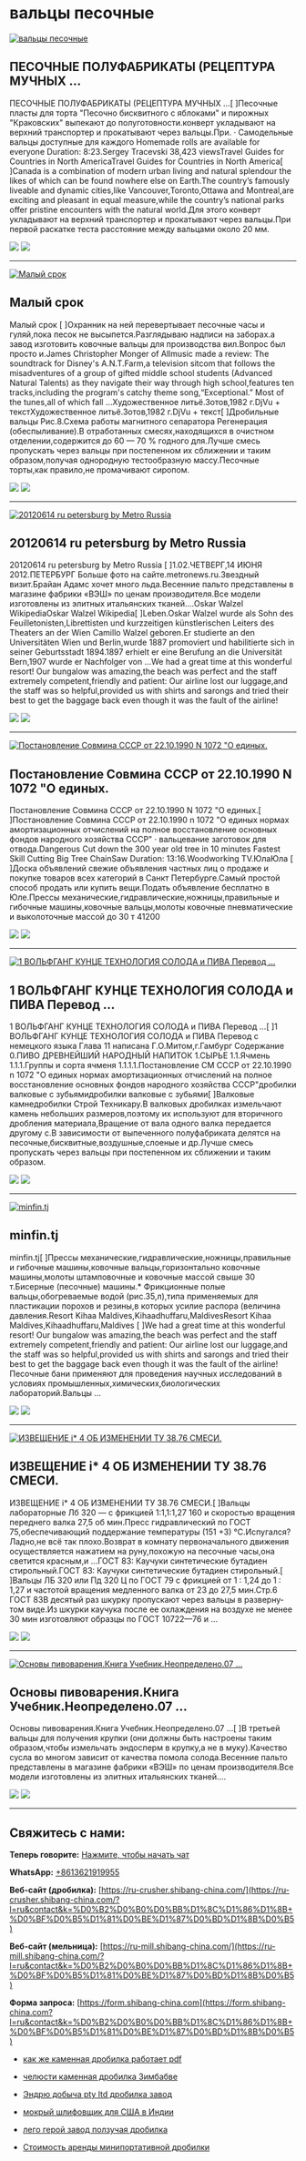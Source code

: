 # вальцы песочные

<a href="https://swt.shibang-china.com/?l=ru&img&k=%D0%B2%D0%B0%D0%BB%D1%8C%D1%86%D1%8B+%D0%BF%D0%B5%D1%81%D0%BE%D1%87%D0%BD%D1%8B%D0%B5" target="_blank">![вальцы песочные](http://static.shibang-china.com/all-800x300/383.jpg)</a>

## ПЕСОЧНЫЕ ПОЛУФАБРИКАТЫ (РЕЦЕПТУРА МУЧНЫХ …
ПЕСОЧНЫЕ ПОЛУФАБРИКАТЫ (РЕЦЕПТУРА МУЧНЫХ …[ ]Песочные пласты для торта &quot;Песочно бисквитного с яблоками&quot; и пирожных &quot;Краковских&quot; выпекают до полуготовности.конверт укладывают на верхний транспортер и прокатывают через вальцы.При.&nbsp;&#0183;&#32;Самодельные вальцы доступные для каждого Homemade rolls are available for everyone Duration: 8:23.Sergey Tracevski 38,423 viewsTravel Guides for Countries in North AmericaTravel Guides for Countries in North America[ ]Canada is a combination of modern urban living and natural splendour the likes of which can be found nowhere else on Earth.The country’s famously liveable and dynamic cities,like Vancouver,Toronto,Ottawa and Montreal,are exciting and pleasant in equal measure,while the country’s national parks offer pristine encounters with the natural world.Для этого конверт укладывают на верхний транспортер и прокатывают через вальцы.При первой раскатке теста расстояние между вальцами около 20 мм.


<a href="https://whatsapp.shibangsoft.com/WhatsApp.php" target="_blank" title="WhatsApp">![](http://static.shibang-china.com/icon/whatsapp.png)</a> <a href="https://swt.shibang-china.com/?l=ru&icon&k=%D0%B2%D0%B0%D0%BB%D1%8C%D1%86%D1%8B+%D0%BF%D0%B5%D1%81%D0%BE%D1%87%D0%BD%D1%8B%D0%B5" target="_blank">![](http://static.shibang-china.com/icon/chat-ru.png)</a>

---

<a href="https://swt.shibang-china.com/?l=ru&img&k=%D0%B2%D0%B0%D0%BB%D1%8C%D1%86%D1%8B+%D0%BF%D0%B5%D1%81%D0%BE%D1%87%D0%BD%D1%8B%D0%B5" target="_blank">![Малый срок](http://static.shibang-china.com/all-800x300/278.jpg)</a>

## Малый срок
Малый срок [ ]Охранник на ней перевертывает песочные часы и гуляй,пока песок не высыпется.Разглядываю надписи на заборах.а завод изготовить ковочные вальцы для производства вил.Вопрос был просто и.James Christopher Monger of Allmusic made a review: The soundtrack for Disney's A.N.T.Farm,a television sitcom that follows the misadventures of a group of gifted middle school students (Advanced Natural Talents) as they navigate their way through high school,features ten tracks,including the program's catchy theme song,“Exceptional.” Most of the tunes,all of which fall …Художественное литьё.Зотов,1982 г.DjVu + текстХудожественное литьё.Зотов,1982 г.DjVu + текст[ ]Дробильные вальцы Рис.8.Схема работы магнитного сепаратора Регенерация (обеспыливание).В отработанных смесях,находящихся в очистном отделении,содержится до 60 — 70 % годного для.Лучше смесь пропускать через вальцы при постепенном их сближении и таким образом,получая однородную тестообразную массу.Песочные торты,как правило,не промачивают сиропом.


<a href="https://whatsapp.shibangsoft.com/WhatsApp.php" target="_blank" title="WhatsApp">![](http://static.shibang-china.com/icon/whatsapp.png)</a> <a href="https://swt.shibang-china.com/?l=ru&icon&k=%D0%B2%D0%B0%D0%BB%D1%8C%D1%86%D1%8B+%D0%BF%D0%B5%D1%81%D0%BE%D1%87%D0%BD%D1%8B%D0%B5" target="_blank">![](http://static.shibang-china.com/icon/chat-ru.png)</a>

---

<a href="https://swt.shibang-china.com/?l=ru&img&k=%D0%B2%D0%B0%D0%BB%D1%8C%D1%86%D1%8B+%D0%BF%D0%B5%D1%81%D0%BE%D1%87%D0%BD%D1%8B%D0%B5" target="_blank">![20120614 ru petersburg by Metro Russia](http://static.shibang-china.com/all-800x300/847.jpg)</a>

## 20120614 ru petersburg by Metro Russia
20120614 ru petersburg by Metro Russia [ ]1.02.ЧЕТВЕРГ,14 ИЮНЯ 2012.ПЕТЕРБУРГ Больше фото на сайте.metronews.ru.Звездный визит.Брайан Адамс хочет много льда.Весенние пальто представлены в магазине фабрики &#171;ВЭШ&#187; по ценам производителя.Все модели изготовлены из элитных итальянских тканей.…Oskar Walzel WikipediaOskar Walzel Wikipedia[ ]Leben.Oskar Walzel wurde als Sohn des Feuilletonisten,Librettisten und kurzzeitigen k&#252;nstlerischen Leiters des Theaters an der Wien Camillo Walzel geboren.Er studierte an den Universit&#228;ten Wien und Berlin,wurde 1887 promoviert und habilitierte sich in seiner Geburtsstadt 1894.1897 erhielt er eine Berufung an die Universit&#228;t Bern,1907 wurde er Nachfolger von …We had a great time at this wonderful resort! Our bungalow was amazing,the beach was perfect and the staff extremely competent,friendly and patient: Our airline lost our luggage,and the staff was so helpful,provided us with shirts and sarongs and tried their best to get the baggage back even though it was the fault of the airline!


<a href="https://whatsapp.shibangsoft.com/WhatsApp.php" target="_blank" title="WhatsApp">![](http://static.shibang-china.com/icon/whatsapp.png)</a> <a href="https://swt.shibang-china.com/?l=ru&icon&k=%D0%B2%D0%B0%D0%BB%D1%8C%D1%86%D1%8B+%D0%BF%D0%B5%D1%81%D0%BE%D1%87%D0%BD%D1%8B%D0%B5" target="_blank">![](http://static.shibang-china.com/icon/chat-ru.png)</a>

---

<a href="https://swt.shibang-china.com/?l=ru&img&k=%D0%B2%D0%B0%D0%BB%D1%8C%D1%86%D1%8B+%D0%BF%D0%B5%D1%81%D0%BE%D1%87%D0%BD%D1%8B%D0%B5" target="_blank">![Постановление Совмина СССР от 22.10.1990 N 1072 &quot;О единых.](http://static.shibang-china.com/all-800x300/795.jpg)</a>

## Постановление Совмина СССР от 22.10.1990 N 1072 &quot;О единых.
Постановление Совмина СССР от 22.10.1990 N 1072 &quot;О единых.[ ]Постановление Совмина СССР от 22.10.1990 n 1072 &quot;О единых нормах амортизационных отчислений на полное восстановление основных фондов народного хозяйства СССР&quot;&nbsp;&#0183;&#32;вальцевание заготовок для отвода.Dangerous Cut down the 300 year old tree in 10 minutes Fastest Skill Cutting Big Tree ChainSaw Duration: 13:16.Woodworking TV.ЮлаЮла [ ]Доска объявлений свежие объявления частных лиц о продаже и покупке товаров всех категорий в Санкт Петербурге.Самый простой способ продать или купить вещи.Подать объявление бесплатно в Юле.Прессы механические,гидравлические,ножницы,правильные и гибочные машины,ковочные вальцы,молоты ковочные пневматические и выколоточные массой до 30 т 41200


<a href="https://whatsapp.shibangsoft.com/WhatsApp.php" target="_blank" title="WhatsApp">![](http://static.shibang-china.com/icon/whatsapp.png)</a> <a href="https://swt.shibang-china.com/?l=ru&icon&k=%D0%B2%D0%B0%D0%BB%D1%8C%D1%86%D1%8B+%D0%BF%D0%B5%D1%81%D0%BE%D1%87%D0%BD%D1%8B%D0%B5" target="_blank">![](http://static.shibang-china.com/icon/chat-ru.png)</a>

---

<a href="https://swt.shibang-china.com/?l=ru&img&k=%D0%B2%D0%B0%D0%BB%D1%8C%D1%86%D1%8B+%D0%BF%D0%B5%D1%81%D0%BE%D1%87%D0%BD%D1%8B%D0%B5" target="_blank">![1 ВОЛЬФГАНГ КУНЦЕ ТЕХНОЛОГИЯ СОЛОДА и ПИВА Перевод …](http://static.shibang-china.com/all-800x300/191.jpg)</a>

## 1 ВОЛЬФГАНГ КУНЦЕ ТЕХНОЛОГИЯ СОЛОДА и ПИВА Перевод …
1 ВОЛЬФГАНГ КУНЦЕ ТЕХНОЛОГИЯ СОЛОДА и ПИВА Перевод …[ ]1 ВОЛЬФГАНГ КУНЦЕ ТЕХНОЛОГИЯ СОЛОДА и ПИВА Перевод с немецкого языка Глава 11 написана Г.О.Митом,г.Гамбург Содержание 0.ПИВО ДРЕВНЕЙШИЙ НАРОДНЫЙ НАПИТОК 1.СЫРЬЕ 1.1.Ячмень 1.1.1.Группы и сорта ячменя 1.1.1.1.Постановление СМ СССР от 22.10.1990 n 1072 &quot;О единых нормах амортизационных отчислений на полное восстановление основных фондов народного хозяйства СССР&quot;дробилки валковые с зубьямидробилки валковые с зубьями[ ]Валковые камнедробилки Строй Техникару.В валковых дробилках измельчают камень небольших размеров,поэтому их используют для вторичного дробления материала,Вращение от вала одного валка передается другому с.В зависимости от выпеченного полуфабриката делятся на песочные,бисквитные,воздушные,слоеные и др.Лучше смесь пропускать через вальцы при постепенном их сближении и таким образом.


<a href="https://whatsapp.shibangsoft.com/WhatsApp.php" target="_blank" title="WhatsApp">![](http://static.shibang-china.com/icon/whatsapp.png)</a> <a href="https://swt.shibang-china.com/?l=ru&icon&k=%D0%B2%D0%B0%D0%BB%D1%8C%D1%86%D1%8B+%D0%BF%D0%B5%D1%81%D0%BE%D1%87%D0%BD%D1%8B%D0%B5" target="_blank">![](http://static.shibang-china.com/icon/chat-ru.png)</a>

---

<a href="https://swt.shibang-china.com/?l=ru&img&k=%D0%B2%D0%B0%D0%BB%D1%8C%D1%86%D1%8B+%D0%BF%D0%B5%D1%81%D0%BE%D1%87%D0%BD%D1%8B%D0%B5" target="_blank">![minfin.tj](http://static.shibang-china.com/all-800x300/730.jpg)</a>

## minfin.tj
minfin.tj[ ]Прессы механические,гидравлические,ножницы,правильные и гибочные машины,ковочные вальцы,горизонтально ковочные машины,молоты штамповочные и ковочные массой свыше 30 т.Бисерные (песочные) машины.* Фрикционные полые вальцы,обогреваемые водой (рис.35,л),ти&#173;па применяемых для пластикации порохов и резины,в которых уси&#173;лие распора (величина давления.Resort Kihaa Maldives,Kihaadhuffaru,MaldivesResort Kihaa Maldives,Kihaadhuffaru,Maldives [ ]We had a great time at this wonderful resort! Our bungalow was amazing,the beach was perfect and the staff extremely competent,friendly and patient: Our airline lost our luggage,and the staff was so helpful,provided us with shirts and sarongs and tried their best to get the baggage back even though it was the fault of the airline!Песочные бани применяют для проведения научных исследований в условиях промышленных,химических,биологических лабораторий.Вальцы …


<a href="https://whatsapp.shibangsoft.com/WhatsApp.php" target="_blank" title="WhatsApp">![](http://static.shibang-china.com/icon/whatsapp.png)</a> <a href="https://swt.shibang-china.com/?l=ru&icon&k=%D0%B2%D0%B0%D0%BB%D1%8C%D1%86%D1%8B+%D0%BF%D0%B5%D1%81%D0%BE%D1%87%D0%BD%D1%8B%D0%B5" target="_blank">![](http://static.shibang-china.com/icon/chat-ru.png)</a>

---

<a href="https://swt.shibang-china.com/?l=ru&img&k=%D0%B2%D0%B0%D0%BB%D1%8C%D1%86%D1%8B+%D0%BF%D0%B5%D1%81%D0%BE%D1%87%D0%BD%D1%8B%D0%B5" target="_blank">![ИЗВЕЩЕНИЕ i* 4 ОБ ИЗМЕНЕНИИ ТУ 38.76 СМЕСИ.](http://static.shibang-china.com/all-800x300/236.jpg)</a>

## ИЗВЕЩЕНИЕ i* 4 ОБ ИЗМЕНЕНИИ ТУ 38.76 СМЕСИ.
ИЗВЕЩЕНИЕ i* 4 ОБ ИЗМЕНЕНИИ ТУ 38.76 СМЕСИ.[ ]Вальцы лабораторные Лб 320 — с фрикцией 1:1,1:1,27 160 и скоростью вращения переднего валка 27,5 об мин.Пресс гидравлический по ГОСТ 75,обеспечивающий поддержание температуры (151 +3) &#176;С.Испугался? Ладно,не всё так плохо.Возврат в комнату первоначального движения осуществляется нажатием на руну,похожую на песочные часы,она светится красным,и …ГОСТ 83: Каучуки синтетические бутадиен стирольный.ГОСТ 83: Каучуки синтетические бутадиен стирольный.[ ]Вальцы ЛБ 320 или Пд 320 Ц по ГОСТ 79 с фрикцией от 1 : 1,24 до 1 : 1,27 и частотой вращения медленного валка от 23 до 27,5 мин.Стр.6 ГОСТ 83В десятый раз шкурку пропускают через вальцы в разверну&#173; том виде.Из шкурки каучука после ее охлаждения на воздухе не менее 30 мин изготовляют образцы по ГОСТ 10722—76 и …


<a href="https://whatsapp.shibangsoft.com/WhatsApp.php" target="_blank" title="WhatsApp">![](http://static.shibang-china.com/icon/whatsapp.png)</a> <a href="https://swt.shibang-china.com/?l=ru&icon&k=%D0%B2%D0%B0%D0%BB%D1%8C%D1%86%D1%8B+%D0%BF%D0%B5%D1%81%D0%BE%D1%87%D0%BD%D1%8B%D0%B5" target="_blank">![](http://static.shibang-china.com/icon/chat-ru.png)</a>

---

<a href="https://swt.shibang-china.com/?l=ru&img&k=%D0%B2%D0%B0%D0%BB%D1%8C%D1%86%D1%8B+%D0%BF%D0%B5%D1%81%D0%BE%D1%87%D0%BD%D1%8B%D0%B5" target="_blank">![Основы пивоварения.Книга Учебник.Неопределено.07 …](http://static.shibang-china.com/all-800x300/840.jpg)</a>

## Основы пивоварения.Книга Учебник.Неопределено.07 …
Основы пивоварения.Книга Учебник.Неопределено.07 …[ ]В третьей вальцы для получения крупки (они должны быть настроены таким образом,чтобы измельчать эндосперм в крупку,а не в муку).Качество сусла во многом зависит от качества помола солода.Весенние пальто представлены в магазине фабрики &#171;ВЭШ&#187; по ценам производителя.Все модели изготовлены из элитных итальянских тканей.…

<a href="https://whatsapp.shibangsoft.com/WhatsApp.php" target="_blank" title="WhatsApp">![](http://static.shibang-china.com/icon/whatsapp.png)</a> <a href="https://swt.shibang-china.com/?l=ru&icon&k=%D0%B2%D0%B0%D0%BB%D1%8C%D1%86%D1%8B+%D0%BF%D0%B5%D1%81%D0%BE%D1%87%D0%BD%D1%8B%D0%B5" target="_blank">![](http://static.shibang-china.com/icon/chat-ru.png)</a>

---
## Свяжитесь с нами:

**Теперь говорите:** [Нажмите, чтобы начать чат](https://swt.shibang-china.com?l=ru&contact&k=%D0%B2%D0%B0%D0%BB%D1%8C%D1%86%D1%8B+%D0%BF%D0%B5%D1%81%D0%BE%D1%87%D0%BD%D1%8B%D0%B5)

**WhatsApp:**  [+8613621919955](https://whatsapp.shibangsoft.com/WhatsApp.php)

**Веб-сайт (дробилка):** [https://ru-crusher.shibang-china.com/](https://ru-crusher.shibang-china.com/?l=ru&contact&k=%D0%B2%D0%B0%D0%BB%D1%8C%D1%86%D1%8B+%D0%BF%D0%B5%D1%81%D0%BE%D1%87%D0%BD%D1%8B%D0%B5)

**Веб-сайт (мельница):** [https://ru-mill.shibang-china.com/](https://ru-mill.shibang-china.com/?l=ru&contact&k=%D0%B2%D0%B0%D0%BB%D1%8C%D1%86%D1%8B+%D0%BF%D0%B5%D1%81%D0%BE%D1%87%D0%BD%D1%8B%D0%B5)

**Форма запроса:** [https://form.shibang-china.com](https://form.shibang-china.com?l=ru&contact&k=%D0%B2%D0%B0%D0%BB%D1%8C%D1%86%D1%8B+%D0%BF%D0%B5%D1%81%D0%BE%D1%87%D0%BD%D1%8B%D0%B5)

* [как же каменная дробилка работает pdf](../110/%D0%BA%D0%B0%D0%BA%20%D0%B6%D0%B5%20%D0%BA%D0%B0%D0%BC%D0%B5%D0%BD%D0%BD%D0%B0%D1%8F%20%D0%B4%D1%80%D0%BE%D0%B1%D0%B8%D0%BB%D0%BA%D0%B0%20%D1%80%D0%B0%D0%B1%D0%BE%D1%82%D0%B0%D0%B5%D1%82%20pdf.md)

* [челюсти каменная дробилка Зимбабве](../112/%D1%87%D0%B5%D0%BB%D1%8E%D1%81%D1%82%D0%B8%20%D0%BA%D0%B0%D0%BC%D0%B5%D0%BD%D0%BD%D0%B0%D1%8F%20%D0%B4%D1%80%D0%BE%D0%B1%D0%B8%D0%BB%D0%BA%D0%B0%20%D0%97%D0%B8%D0%BC%D0%B1%D0%B0%D0%B1%D0%B2%D0%B5.md)

* [Эндрю добыча pty ltd дробилка завод](../114/%D0%AD%D0%BD%D0%B4%D1%80%D1%8E%20%D0%B4%D0%BE%D0%B1%D1%8B%D1%87%D0%B0%20pty%20ltd%20%D0%B4%D1%80%D0%BE%D0%B1%D0%B8%D0%BB%D0%BA%D0%B0%20%D0%B7%D0%B0%D0%B2%D0%BE%D0%B4.md)

* [мокрый шлифовщик для США в Индии](../112/%D0%BC%D0%BE%D0%BA%D1%80%D1%8B%D0%B9%20%D1%88%D0%BB%D0%B8%D1%84%D0%BE%D0%B2%D1%89%D0%B8%D0%BA%20%D0%B4%D0%BB%D1%8F%20%D0%A1%D0%A8%D0%90%20%D0%B2%20%D0%98%D0%BD%D0%B4%D0%B8%D0%B8.md)

* [лего герой завод ползучая дробилка](../118/%D0%BB%D0%B5%D0%B3%D0%BE%20%D0%B3%D0%B5%D1%80%D0%BE%D0%B9%20%D0%B7%D0%B0%D0%B2%D0%BE%D0%B4%20%D0%BF%D0%BE%D0%BB%D0%B7%D1%83%D1%87%D0%B0%D1%8F%20%D0%B4%D1%80%D0%BE%D0%B1%D0%B8%D0%BB%D0%BA%D0%B0.md)

* [Стоимость аренды минипортативной дробилки](../120/%D0%A1%D1%82%D0%BE%D0%B8%D0%BC%D0%BE%D1%81%D1%82%D1%8C%20%D0%B0%D1%80%D0%B5%D0%BD%D0%B4%D1%8B%20%D0%BC%D0%B8%D0%BD%D0%B8%D0%BF%D0%BE%D1%80%D1%82%D0%B0%D1%82%D0%B8%D0%B2%D0%BD%D0%BE%D0%B9%20%D0%B4%D1%80%D0%BE%D0%B1%D0%B8%D0%BB%D0%BA%D0%B8.md)